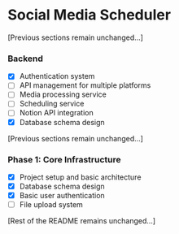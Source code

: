 # Social Media Scheduler
[Previous sections remain unchanged...]

### Backend
- [x] Authentication system
- [ ] API management for multiple platforms
- [ ] Media processing service
- [ ] Scheduling service
- [ ] Notion API integration
- [x] Database schema design

[Previous sections remain unchanged...]

### Phase 1: Core Infrastructure
- [x] Project setup and basic architecture
- [x] Database schema design
- [x] Basic user authentication
- [ ] File upload system

[Rest of the README remains unchanged...]